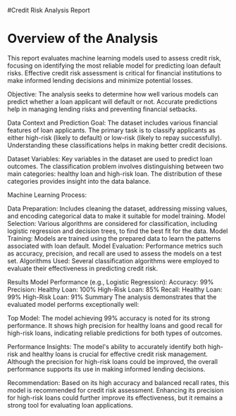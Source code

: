 #Credit Risk Analysis Report

# Overview of the Analysis
This report evaluates machine learning models used to assess credit risk, focusing on identifying the most reliable model for predicting loan default risks. Effective credit risk assessment is critical for financial institutions to make informed lending decisions and minimize potential losses.

Objective: The analysis seeks to determine how well various models can predict whether a loan applicant will default or not. Accurate predictions help in managing lending risks and preventing financial setbacks.

Data Context and Prediction Goal: The dataset includes various financial features of loan applicants. The primary task is to classify applicants as either high-risk (likely to default) or low-risk (likely to repay successfully). Understanding these classifications helps in making better credit decisions.

Dataset Variables: Key variables in the dataset are used to predict loan outcomes. The classification problem involves distinguishing between two main categories: healthy loan and high-risk loan. The distribution of these categories provides insight into the data balance.

Machine Learning Process:

Data Preparation: Includes cleaning the dataset, addressing missing values, and encoding categorical data to make it suitable for model training.
Model Selection: Various algorithms are considered for classification, including logistic regression and decision trees, to find the best fit for the data.
Model Training: Models are trained using the prepared data to learn the patterns associated with loan default.
Model Evaluation: Performance metrics such as accuracy, precision, and recall are used to assess the models on a test set.
Algorithms Used: Several classification algorithms were employed to evaluate their effectiveness in predicting credit risk.

Results
Model Performance (e.g., Logistic Regression):
Accuracy: 99%
Precision:
Healthy Loan: 100%
High-Risk Loan: 85%
Recall:
Healthy Loan: 99%
High-Risk Loan: 91%
Summary
The analysis demonstrates that the evaluated model performs exceptionally well:

Top Model: The model achieving 99% accuracy is noted for its strong performance. It shows high precision for healthy loans and good recall for high-risk loans, indicating reliable predictions for both types of outcomes.

Performance Insights: The model's ability to accurately identify both high-risk and healthy loans is crucial for effective credit risk management. Although the precision for high-risk loans could be improved, the overall performance supports its use in making informed lending decisions.

Recommendation: Based on its high accuracy and balanced recall rates, this model is recommended for credit risk assessment. Enhancing its precision for high-risk loans could further improve its effectiveness, but it remains a strong tool for evaluating loan applications.
